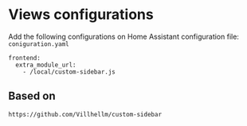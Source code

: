 # Views configurations

Add the following configurations on Home Assistant configuration file: `coniguration.yaml`

```
frontend:
  extra_module_url:
    - /local/custom-sidebar.js

```

## Based on

`https://github.com/Villhellm/custom-sidebar`